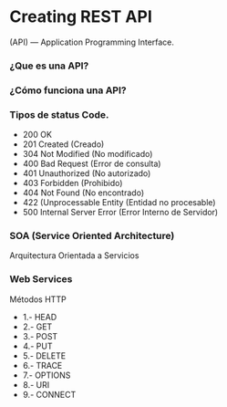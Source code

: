 # Creating REST API

(API) — Application Programming Interface.

### ¿Que es una API?

### ¿Cómo funciona una API?

### Tipos de status Code.
* 200 OK
* 201 Created (Creado)
* 304 Not Modified (No modificado)
* 400 Bad Request (Error de consulta)
* 401 Unauthorized (No autorizado)
* 403 Forbidden (Prohibido)
* 404 Not Found (No encontrado)
* 422 (Unprocessable Entity (Entidad no procesable)
* 500 Internal Server Error (Error Interno de Servidor)

### SOA (Service Oriented Architecture)
Arquitectura Orientada a Servicios


### Web Services
Métodos HTTP

* 1.- HEAD
* 2.- GET
* 3.- POST
* 4.- PUT
* 5.- DELETE
* 6.- TRACE
* 7.- OPTIONS
* 8.- URI
* 9.- CONNECT
